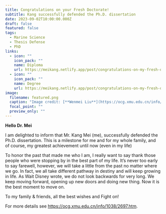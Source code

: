 ```yaml
---
title: Congratulations on your Fresh Doctorate!
subtitle: Kang successfully defended the Ph.D. dissertation
date: 2023-09-02T10:00:00.000Z
draft: false
featured: false
tags:
  - Marine Science
  - Thesis Defense
  - PhD
links:
  - icon: ""
    icon_pack: ""
    name: Diploma
    url: https://meikang.netlify.app/post/congratulations-on-my-fresh-doctorate/Meikang_PHD_Diploma_Certificate.pdf
  - icon: ""
    icon_pack: ""
    name: Degree
    url: https://meikang.netlify.app/post/congratulations-on-my-fresh-doctorate/Meikang_PHD_Degree_Proofing.pdf
image:
  filename: featured.png
  caption: "Image credit: [**Wenmei Liu**](https://ocg.xmu.edu.cn/info/1038/2697.htm)"
  focal_point: ""
  preview_only: ""
---
```

**Hello Dr. Mei** 

   I am delighted to inform that Mr. Kang Mei (me), successfully defended the Ph.D. dissertation. This is a milestone for me and for my whole family, and of course, my greatest achievement until now (even in my life)

   To honor the past that made me who I am, I really want to say thank those  people who were stopping by in the best part of my life. It’s never too early to say farewell, however, we will take a little from the past no matter where we go. In fact, we all take different pathway in destiny and will keep growing in life. As Wait Disney wrote, we do not look backwards for very long. We keep moving forward, opening up new doors and doing new thing. Now it is the best moment to move on. 

   To my family & friends, all the best wishes and Fight on! 

   For more details see <https://ocg.xmu.edu.cn/info/1038/2697.htm>.